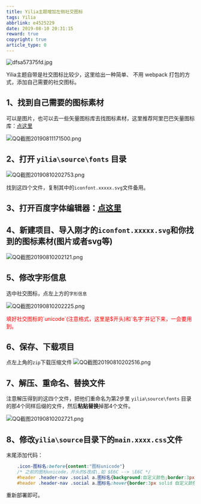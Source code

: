 ```yaml
---
title: Yilia主题增加左侧社交图标
tags: Yilia
abbrlink: e4525229
date: 2019-08-10 20:31:15
reward: true
copyright: true
article_type: 0
---
```


![dfsa57375fd.jpg](https://cdn.anyway1314.cn/imagedfsa57375fd.jpg-title)

Yilia主题自带是社交图标比较少，这里给出一种简单、
不用 webpack 打包的方式，添加自己需要的社交图标。
<!-- more -->
## 1、找到自己需要的图标素材
可以是图片，也可以去一些矢量图标库去找图标素材，这里推荐阿里巴巴矢量图标库：[<u>点这里</u>](https://www.iconfont.cn/)

![QQ截图20190811171500.png](https://cdn.anyway1314.cn/imageQQ截图20190811171500.png)

## 2、打开 `yilia\source\fonts` 目录

![QQ截图20190810202753.png](https://cdn.anyway1314.cn/imageQQ截图20190810202753.png)

找到这四个文件，复制其中的`iconfont.xxxxx.svg`文件备用。

## 3、打开百度字体编辑器：[<u>点这里</u>](http://fontstore.baidu.com/static/editor/index.html)
## 4、新建项目、导入刚才的`iconfont.xxxxx.svg`和你找到的图标素材(图片或者svg等)

![QQ截图20190810202121.png](https://cdn.anyway1314.cn/imageQQ截图20190810202121.png)

## 5、修改字形信息
选中社交图标，点左上方的`字形信息`

![QQ截图20190810202225.png](https://cdn.anyway1314.cn/imageQQ截图20190810202225.png)

<p style="color : red">填好社交图标的`unicode`(注意格式，这里是$开头)和`名字`并记下来，一会要用到。</p>

## 6、保存、下载项目
点左上角的`zip`下载压缩文件
![QQ截图20190810202516.png](https://cdn.anyway1314.cn/imageQQ截图20190810202516.png)
## 7、解压、重命名、替换文件
注意解压得到的这四个文件，把他们重命名为第2步里 `yilia\source\fonts` 目录的那4个同样后缀的文件，然后**粘贴替换**掉那4个文件。

![QQ截图20190810202721.png](https://cdn.anyway1314.cn/imageQQ截图20190810202721.png)

## 8、修改`yilia\source`目录下的`main.xxxx.css`文件
末尾添加代码：
``` css
    .icon-图标名:before{content:"图标unicode"}
    /* 之前的图标unicode，开头的$改成\,如 $E6C --> \E6C */
    #header .header-nav .social a.图标名{background:自定义颜色;border:3px solid 自定义颜色}
    #header .header-nav .social a.图标名:hover{border:3px solid 自定义颜色}
```
重新部署即可。